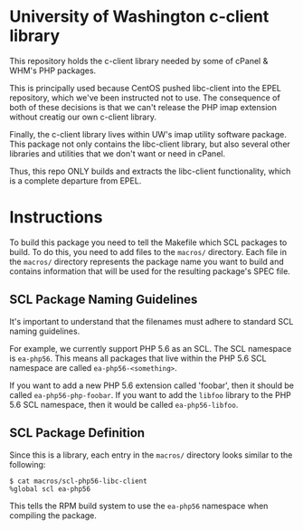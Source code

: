 University of Washington c-client library
=========================================

This repository holds the c-client library needed by some of
cPanel & WHM's PHP packages.

This is principally used because CentOS pushed libc-client
into the EPEL repository, which we've been instructed not to
use.  The consequence of both of these decisions is that we
can't release the PHP imap extension without creatig our own
c-client library.

Finally, the c-client library lives within UW's imap utility
software package.  This package not only contains the
libc-client library, but also several other libraries and
utilities that we don't want or need in cPanel.

Thus, this repo ONLY builds and extracts the libc-client
functionality, which is a complete departure from EPEL.

Instructions
============

To build this package you need to tell the Makefile which SCL
packages to build.  To do this, you need to add files to the
`macros/` directory.  Each file in the `macros/` directory represents
the package name you want to build and contains information
that will be used for the resulting package's SPEC file.

SCL Package Naming Guidelines
-----------------------------

It's important to understand that the filenames must adhere to
standard SCL naming guidelines.

For example, we currently support PHP 5.6 as an SCL.  The SCL
namespace is `ea-php56`.  This means all packages that live within
the PHP 5.6 SCL namespace are called `ea-php56-<something>`.

If you want to add a new PHP 5.6 extension called 'foobar', then
it should be called `ea-php56-php-foobar`.  If you want to add
the `libfoo` library to the PHP 5.6 SCL namespace, then it would
be called `ea-php56-libfoo`.

SCL Package Definition
----------------------

Since this is a library, each entry in the `macros/` directory looks
similar to the following:
~~~~
$ cat macros/scl-php56-libc-client 
%global scl ea-php56
~~~~

This tells the RPM build system to use the `ea-php56` namespace
when compiling
the package.
